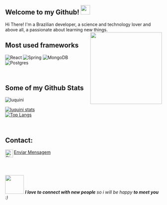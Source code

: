 
<h2>Welcome to my Github! <img src="https://media.giphy.com/media/WUlplcMpOCEmTGBtBW/giphy.gif" width="30"></h2>
Hi There! I'm a Brazilian developer, a science and technology lover and above all, a passionate about learning new things.

<img align='right' src="https://media.giphy.com/media/M9gbBd9nbDrOTu1Mqx/giphy.gif" width="230">

<br/>
<h2>Most used frameworks</h2>

![React](https://img.shields.io/badge/react-%2320232a.svg?style=for-the-badge&logo=react&logoColor=%2361DAFB)
![Spring](https://img.shields.io/badge/Node.js-43853D?style=for-the-badge&logo=node.js&logoColor=white)
![MongoDB](https://img.shields.io/badge/MongoDB-4EA94B?style=for-the-badge&logo=mongodb&logoColor=white)
![Postgres](https://img.shields.io/badge/postgres-%23316192.svg?style=for-the-badge&logo=postgresql&logoColor=white)

<br/>
<h2>Some of my Github Stats</h2>

<img src="https://komarev.com/ghpvc/?username=luquini" alt="luquini" /> 

[![luquini stats](https://github-readme-stats.vercel.app/api?username=luquini&layout=compact&theme=tokyonight&show_icons=true&count_private=true)](https://github.com/luquini/)<br>
[![Top Langs](https://github-readme-stats.vercel.app/api/top-langs/?username=luquini&layout=compact&theme=tokyonight)](https://github.com/kortkamp/github-readme-stats)

<br/>
<h2>Contact:</h2>
<img align="left" alt="Discord" target="_blank" width="25px" src="https://upload.wikimedia.org/wikipedia/commons/thumb/5/5e/WhatsApp_icon.png/598px-WhatsApp_icon.png"/>
<string><a href="https://api.whatsapp.com/send?phone=5521967727485&text=Oi">Enviar Mensagem<a/></string>

<br/>
<br/>
<br/>
<br/>

<img src="https://media.giphy.com/media/LnQjpWaON8nhr21vNW/giphy.gif" width="60"> <em><b>I love to connect with new people</b> so i will be happy <b>to meet you</b> :)</em>
